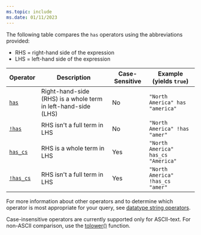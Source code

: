 ```yaml
---
ms.topic: include
ms.date: 01/11/2023
---
```


The following table compares the `has` operators using the abbreviations provided:

* RHS = right-hand side of the expression
* LHS = left-hand side of the expression

|Operator   |Description   |Case-Sensitive  |Example (yields `true`)  |
|-----------|--------------|----------------|-------------------------|
|[`has`](../kusto/query/has-operator.md) |Right-hand-side (RHS) is a whole term in left-hand-side (LHS) |No |`"North America" has "america"`|
|[`!has`](../kusto/query/not-has-operator.md) |RHS isn't a full term in LHS |No |`"North America" !has "amer"`|
|[`has_cs`](../kusto/query/has-cs-operator.md) |RHS is a whole term in LHS |Yes |`"North America" has_cs "America"`|
|[`!has_cs`](../kusto/query/not-has-cs-operator.md) |RHS isn't a full term in LHS |Yes |`"North America" !has_cs "amer"`|

For more information about other operators and to determine which operator is most appropriate for your query, see [datatype string operators](../kusto/query/datatypes-string-operators.md).

Case-insensitive operators are currently supported only for ASCII-text. For non-ASCII comparison, use the [tolower()](../kusto/query/tolowerfunction.md) function.
